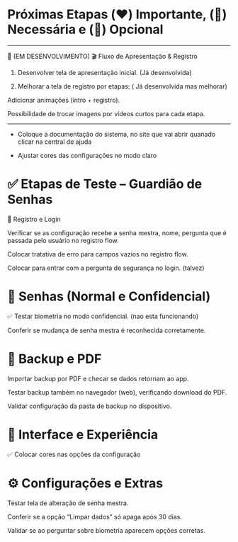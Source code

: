 # Próximas Etapas (❤️) Importante, (💛) Necessária e (💚) Opcional

---

💛 (EM DESENVOLVIMENTO) 🎬 Fluxo de Apresentação & Registro

1. Desenvolver tela de apresentação inicial. (Já desenvolvida)

2. Melhorar a tela de registro por etapas: ( Já desenvolvida mas melhorar)

Adicionar animações (intro + registro).

Possibilidade de trocar imagens por vídeos curtos para cada etapa.

---

- Coloque a documentação do sistema, no site que vai abrir quanado clicar na central de ajuda

- Ajustar cores das configurações no modo claro

# ✅ Etapas de Teste – Guardião de Senhas
🔐 Registro e Login

  Verificar se as configuração recebe a senha mestra, nome, pergunta que é passada pelo usuário no registro flow.

  Colocar tratativa de erro para campos vazios no registro flow.

  Colocar para entrar com a pergunta de segurança no login. (talvez)

# 🔑 Senhas (Normal e Confidencial)

 ✅ Testar biometria no modo confidencial. (nao esta funcionando)

 Conferir se mudança de senha mestra é reconhecida corretamente.

# 📂 Backup e PDF

 Importar backup por PDF e checar se dados retornam ao app.

 Testar backup também no navegador (web), verificando download do PDF.

 Validar configuração da pasta de backup no dispositivo.

# 🎨 Interface e Experiência

 ✅ Colocar cores nas opções da configuração

# ⚙️ Configurações e Extras

 Testar tela de alteração de senha mestra.

 Conferir se a opção “Limpar dados” só apaga após 30 dias.

 Validar se ao perguntar sobre biometria aparecem opções corretas.

